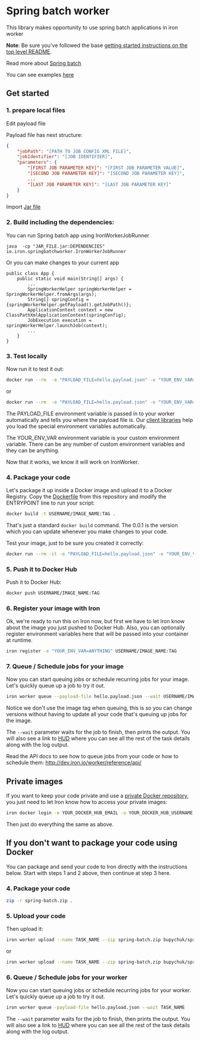 # Spring batch worker

This library makes opportunity to use spring batch applications in iron worker

**Note**: Be sure you've followed the base [getting started instructions on the top level README](https://github.com/iron-io/dockerworker).

Read more about [Spring batch](http://docs.spring.io/spring-batch/trunk/reference/html/index.html)

You can see examples [here](https://github.com/BupycHuk/iron_worker_spring_batch_example)

## Get started

### 1. prepare local files

Edit payload file

Payload file has next structure:
```json
{
    "jobPath": "[PATH TO JOB CONFIG XML FILE]",
    "jobIdentifier": "[JOB IDENTIFIER]",
    "parameters": {
        "[FIRST JOB PARAMETER KEY]": "[FIRST JOB PARAMETER VALUE]",
        "[SECOND JOB PARAMETER KEY]": "[SECOND JOB PARAMETER KEY]",
        ...
        "[LAST JOB PARAMETER KEY]": "[LAST JOB PARAMETER KEY]"
    }
}
```

Import [Jar file](https://github.com/BupycHuk/iron_worker_spring_batch/releases)

### 2. Build including the dependencies:

You can run Spring batch app using IronWorkerJobRunner
```
java  -cp "JAR_FILE.jar:DEPENDENCIES" io.iron.springbatchworker.IronWorkerJobRunner
```

Or you can make changes to your current app

```
public class App {
	public static void main(String[] args) {
		...
		SpringWorkerHelper springWorkerHelper = SpringWorkerHelper.fromArgs(args);
        String[] springConfig = {springWorkerHelper.getPayload().getJobPath()};
        ApplicationContext context = new ClassPathXmlApplicationContext(springConfig);
        JobExecution execution = springWorkerHelper.launchJob(context);
        ...
	}
}

```

### 3. Test locally

Now run it to test it out:

```sh
docker run --rm  -e "PAYLOAD_FILE=hello.payload.json" -e "YOUR_ENV_VAR=ANYTHING" -v "$PWD":/worker -w /worker bupychuk/spring-batch java  -cp "JAR_FILE.jar:DEPENDENCY_FILES" io.iron.springbatchworker.IronWorkerJobRunner
```

or

```sh
docker run --rm  -e "PAYLOAD_FILE=hello.payload.json" -e "YOUR_ENV_VAR=ANYTHING" -v "$PWD":/worker -w /worker bupychuk/spring-batch java  -jar "JAR_FILE.jar"
```


The PAYLOAD_FILE environment variable is passed in to your worker automatically and tells you
where the payload file is. Our [client libraries](http://dev.iron.io/worker/libraries/) help you load the special environment variables automatically.

The YOUR_ENV_VAR environment variable is your custom environment variable. There can
be any number of custom environment variables and they can be anything.

Now that it works, we know it will work on IronWorker.

### 4. Package your code

Let's package it up inside a Docker image and upload it to a Docker Registry. Copy the [Dockerfile](https://github.com/BupycHuk/iron_worker_spring_batch_example/blob/master/GithubRepositoryReader/Dockerfile) from this repository
and modify the ENTRYPOINT line to run your script:

```sh
docker build -t USERNAME/IMAGE_NAME:TAG .
```

That's just a standard `docker build` command. The 0.0.1 is the version which you can update
whenever you make changes to your code.

Test your image, just to be sure you created it correctly:

```sh
docker run --rm -it -e "PAYLOAD_FILE=hello.payload.json" -e "YOUR_ENV_VAR=ANYTHING" USERNAME/IMAGE_NAME:TAG
```

### 5. Push it to Docker Hub

Push it to Docker Hub:

```sh
docker push USERNAME/IMAGE_NAME:TAG
```

### 6. Register your image with Iron

Ok, we're ready to run this on Iron now, but first we have to let Iron know about the
image you just pushed to Docker Hub. Also, you can optionally register environment variables here that will be passed into your container at runtime.

```sh
iron register -e "YOUR_ENV_VAR=ANYTHING" USERNAME/IMAGE_NAME:TAG
```

### 7. Queue / Schedule jobs for your image

Now you can start queuing jobs or schedule recurring jobs for your image. Let's quickly
queue up a job to try it out.

```sh
iron worker queue --payload-file hello.payload.json --wait USERNAME/IMAGE_NAME:TAG
```

Notice we don't use the image tag when queuing, this is so you can change versions
without having to update all your code that's queuing up jobs for the image.

The `--wait` parameter waits for the job to finish, then prints the output.
You will also see a link to [HUD](http://hud.iron.io) where you can see all the rest of the task details along with the log output.

Read the API docs to see how to queue jobs from your code or how to schedule them:
http://dev.iron.io/worker/reference/api/

## Private images

If you want to keep your code private and use a [private Docker repository](https://docs.docker.com/docker-hub/repos/#private-repositories), you just need
to let Iron know how to access your private images:

```sh
iron docker login -e YOUR_DOCKER_HUB_EMAIL -u YOUR_DOCKER_HUB_USERNAME -p YOUR_DOCKER_HUB_PASSWORD
```

Then just do everything the same as above.

## If you don't want to package your code using Docker

You can package and send your code to Iron directly with the instructions below.
Start with steps 1 and 2 above, then continue at step 3 here.

### 4. Package your code

```sh
zip -r spring-batch.zip .
```

### 5. Upload your code

Then upload it:

```sh
iron worker upload --name TASK_NAME --zip spring-batch.zip bupychuk/spring-batch java -cp "JAR_FILE.jar:DEPENDENCY_FILES" io.iron.springbatchworker.IronWorkerJobRunner
```

or

```sh
iron worker upload --name TASK_NAME --zip spring-batch.zip bupychuk/spring-batch java -jar "JAR_FILE.jar"
```

### 6. Queue / Schedule jobs for your worker

Now you can start queuing jobs or schedule recurring jobs for your worker. Let's quickly
queue up a job to try it out.

```sh
iron worker queue -payload-file hello.payload.json --wait TASK_NAME
```

The `--wait` parameter waits for the job to finish, then prints the output.
You will also see a link to [HUD](http://hud.iron.io) where you can see all the rest of the task details along with the log output.
